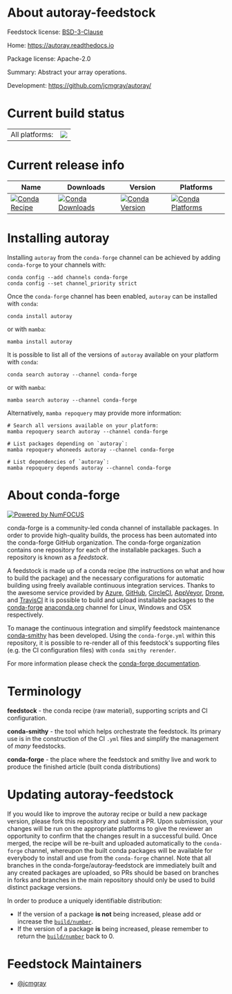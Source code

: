 About autoray-feedstock
=======================

Feedstock license: [BSD-3-Clause](https://github.com/conda-forge/autoray-feedstock/blob/main/LICENSE.txt)

Home: https://autoray.readthedocs.io

Package license: Apache-2.0

Summary: Abstract your array operations.

Development: https://github.com/jcmgray/autoray/

Current build status
====================


<table><tr><td>All platforms:</td>
    <td>
      <a href="https://dev.azure.com/conda-forge/feedstock-builds/_build/latest?definitionId=9255&branchName=main">
        <img src="https://dev.azure.com/conda-forge/feedstock-builds/_apis/build/status/autoray-feedstock?branchName=main">
      </a>
    </td>
  </tr>
</table>

Current release info
====================

| Name | Downloads | Version | Platforms |
| --- | --- | --- | --- |
| [![Conda Recipe](https://img.shields.io/badge/recipe-autoray-green.svg)](https://anaconda.org/conda-forge/autoray) | [![Conda Downloads](https://img.shields.io/conda/dn/conda-forge/autoray.svg)](https://anaconda.org/conda-forge/autoray) | [![Conda Version](https://img.shields.io/conda/vn/conda-forge/autoray.svg)](https://anaconda.org/conda-forge/autoray) | [![Conda Platforms](https://img.shields.io/conda/pn/conda-forge/autoray.svg)](https://anaconda.org/conda-forge/autoray) |

Installing autoray
==================

Installing `autoray` from the `conda-forge` channel can be achieved by adding `conda-forge` to your channels with:

```
conda config --add channels conda-forge
conda config --set channel_priority strict
```

Once the `conda-forge` channel has been enabled, `autoray` can be installed with `conda`:

```
conda install autoray
```

or with `mamba`:

```
mamba install autoray
```

It is possible to list all of the versions of `autoray` available on your platform with `conda`:

```
conda search autoray --channel conda-forge
```

or with `mamba`:

```
mamba search autoray --channel conda-forge
```

Alternatively, `mamba repoquery` may provide more information:

```
# Search all versions available on your platform:
mamba repoquery search autoray --channel conda-forge

# List packages depending on `autoray`:
mamba repoquery whoneeds autoray --channel conda-forge

# List dependencies of `autoray`:
mamba repoquery depends autoray --channel conda-forge
```


About conda-forge
=================

[![Powered by
NumFOCUS](https://img.shields.io/badge/powered%20by-NumFOCUS-orange.svg?style=flat&colorA=E1523D&colorB=007D8A)](https://numfocus.org)

conda-forge is a community-led conda channel of installable packages.
In order to provide high-quality builds, the process has been automated into the
conda-forge GitHub organization. The conda-forge organization contains one repository
for each of the installable packages. Such a repository is known as a *feedstock*.

A feedstock is made up of a conda recipe (the instructions on what and how to build
the package) and the necessary configurations for automatic building using freely
available continuous integration services. Thanks to the awesome service provided by
[Azure](https://azure.microsoft.com/en-us/services/devops/), [GitHub](https://github.com/),
[CircleCI](https://circleci.com/), [AppVeyor](https://www.appveyor.com/),
[Drone](https://cloud.drone.io/welcome), and [TravisCI](https://travis-ci.com/)
it is possible to build and upload installable packages to the
[conda-forge](https://anaconda.org/conda-forge) [anaconda.org](https://anaconda.org/)
channel for Linux, Windows and OSX respectively.

To manage the continuous integration and simplify feedstock maintenance
[conda-smithy](https://github.com/conda-forge/conda-smithy) has been developed.
Using the ``conda-forge.yml`` within this repository, it is possible to re-render all of
this feedstock's supporting files (e.g. the CI configuration files) with ``conda smithy rerender``.

For more information please check the [conda-forge documentation](https://conda-forge.org/docs/).

Terminology
===========

**feedstock** - the conda recipe (raw material), supporting scripts and CI configuration.

**conda-smithy** - the tool which helps orchestrate the feedstock.
                   Its primary use is in the construction of the CI ``.yml`` files
                   and simplify the management of *many* feedstocks.

**conda-forge** - the place where the feedstock and smithy live and work to
                  produce the finished article (built conda distributions)


Updating autoray-feedstock
==========================

If you would like to improve the autoray recipe or build a new
package version, please fork this repository and submit a PR. Upon submission,
your changes will be run on the appropriate platforms to give the reviewer an
opportunity to confirm that the changes result in a successful build. Once
merged, the recipe will be re-built and uploaded automatically to the
`conda-forge` channel, whereupon the built conda packages will be available for
everybody to install and use from the `conda-forge` channel.
Note that all branches in the conda-forge/autoray-feedstock are
immediately built and any created packages are uploaded, so PRs should be based
on branches in forks and branches in the main repository should only be used to
build distinct package versions.

In order to produce a uniquely identifiable distribution:
 * If the version of a package **is not** being increased, please add or increase
   the [``build/number``](https://docs.conda.io/projects/conda-build/en/latest/resources/define-metadata.html#build-number-and-string).
 * If the version of a package **is** being increased, please remember to return
   the [``build/number``](https://docs.conda.io/projects/conda-build/en/latest/resources/define-metadata.html#build-number-and-string)
   back to 0.

Feedstock Maintainers
=====================

* [@jcmgray](https://github.com/jcmgray/)

